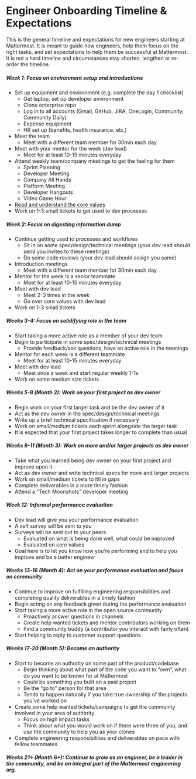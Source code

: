# Engineer Onboarding Timeline & Expectations

This is the general timeline and expectations for new engineers starting at Mattermost. It is meant to guide new engineers, help them focus on the right tasks, and set expectations to help them be successful at Mattermost. It is not a hard timeline and circumstances may shorten, lengthen or re-order the timeline.

##### Week 1: Focus on environment setup and introductions
- Set up equipment and environment (e.g. complete the day 1 checklist)
  - Get laptop, set up developer environment
  - Clone enterprise repo
  - Log in to all accounts (Gmail, GitHub, JIRA, OneLogin, Community, Community Daily)
  - Expense equipment
  - HR set up (benefits, health insurance, etc.)
- Meet the team
  - Meet with a different team member for 30min each day
- Meet with your mentor for the week (dev lead)
  - Meet for at least 10-15 minutes everyday
- Attend weekly team/company meetings to get the feeling for them
  - Sprint Planning
  - Developer Meeting
  - Company All Hands
  - Platform Meeting
  - Developer Hangouts
  - Video Game Hour
- [Read and understand the core values](https://docs.mattermost.com/process/handbook.html#leadership-principles)
- Work on 1-3 small tickets to get used to dev processes

##### Week 2: Focus on digesting information dump
- Continue getting used to processes and workflows
  - Sit in on some spec/design/technical meetings (your dev lead should send you invites to these meetings)
  - Do some code reviews (your dev lead should assign you some)
- Introduction meetings
  - Meet with a different team member for 30min each day
- Mentor for the week is a senior teammate
  - Meet for at least 10-15 minutes everyday
- Meet with dev lead
  - Meet 2-3 times in the week
  - Go over core values with dev lead
- Work on 1-3 small tickets

##### Weeks 3-4: Focus on solidifying role in the team
- Start taking a more active role as a member of your dev team
- Begin to participate in some spec/design/technical meetings
  - Provide feedback/ask questions, have an active role in the meetings
- Mentor for each week is a different teammate
  - Meet for at least 10-15 minutes everyday
- Meet with dev lead
  - Meet once a week and start regular weekly 1-1s
- Work on some medium size tickets

##### Weeks 5-8 (Month 2): Work on your first project as dev owner
- Begin work on your first larger task and be the dev owner of it
- Act as the dev owner in the spec/design/technical meetings
- Write up a brief technical specification if necessary
- Work on small/medium tickets each sprint alongside the larger task
- It is expected that your first project takes longer to complete than usual

##### Weeks 9-11 (Month 3): Work on more and/or larger projects as dev owner
- Take what you learned being dev owner on your first project and improve upon it
- Act as dev owner and write technical specs for more and larger projects
- Work on small/medium tickets to fill in gaps
- Complete deliverables in a more timely fashion
- Attend a "Tech Moonshots" developer meeting

##### Week 12: Informal performance evaluation
- Dev lead will give you your performance evaluation
- A self survey will be sent to you
- Surveys will be sent out to your peers
  - Evaluated on what is being done well, what could be improved
  - Evaluated on core values
- Goal here is to let you know how you’re performing and to help you improve and be a better engineer

##### Weeks 13-16 (Month 4): Act on your performance evaluation and focus on community
- Continue to improve on fulfilling engineering responsibilities and completing quality deliverables in a timely fashion
- Begin acting on any feedback given during the performance evaluation
- Start taking a more active role in the open source community
  - Proactively answer questions in channels
  - Create help wanted tickets and mentor contributors working on them
  - Find a community buddy (a contributor you interact with fairly often)
- Start helping to reply to customer support questions

##### Weeks 17-20 (Month 5): Become an authority
- Start to become an authority on some part of the product/codebase
  - Begin thinking about what part of the code you want to “own”, what do you want to be known for at Mattermost
  - Could be something you built on a past project
  - Be the “go to” person for that area
  - Tends to happen naturally if you take true ownership of the projects you’ve worked on
- Create some help wanted tickets/campaigns to get the community involved in your area of authority
  - Focus on high impact tasks
  - Think about what you would work on if there were three of you, and use the community to help you as your clones
- Complete engineering responsibilities and deliverables on pace with fellow teammates

##### Weeks 21+ (Month 6+): Continue to grow as an engineer, be a leader in the community, and be an integral part of the Mattermost engineering org.
